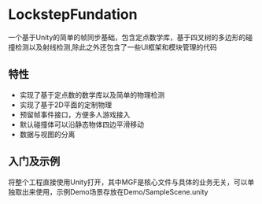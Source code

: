 LockstepFundation
===========================
一个基于Unity的简单的帧同步基础，包含定点数学库，基于四叉树的多边形的碰撞检测以及射线检测,除此之外还包含了一些UI框架和模块管理的代码

特性
------
- 实现了基于定点数的数学库以及简单的物理检测
- 实现了基于2D平面的定制物理
- 预留帧事件接口，方便多人游戏接入
- 默认碰撞体可以沿静态物体四边平滑移动
- 数据与视图的分离

入门及示例
------
将整个工程直接使用Unity打开，其中MGF是核心文件与具体的业务无关，可以单独取出来使用，示例Demo场景存放在Demo/SampleScene.unity





